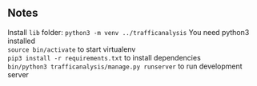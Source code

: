 ## Notes
Install `lib` folder: `python3 -m venv ../trafficanalysis` You need
python3 installed  
`source bin/activate` to start virtualenv  
`pip3 install -r requirements.txt` to install dependencies  
`bin/python3 trafficanalysis/manage.py runserver` to run development server  
